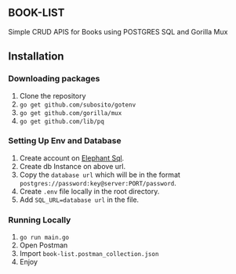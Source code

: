 ## BOOK-LIST

Simple CRUD APIS for Books using POSTGRES SQL and Gorilla Mux

## Installation

### Downloading packages

1. Clone the repository
2. `go get github.com/subosito/gotenv`
2. `go get github.com/gorilla/mux`
4. `go get github.com/lib/pq`

### Setting Up Env and Database

1. Create account on [Elephant Sql](https://customer.elephantsql.com/instance).
2. Create db Instance on above url.
3. Copy the `database url` which will be in the format `postgres://password:key@server:PORT/password`.
4. Create `.env` file locally in the root directory.
5. Add `SQL_URL=database url` in the file.

### Running Locally
1. `go run main.go`
2. Open Postman
3. Import `book-list.postman_collection.json`
4. Enjoy
